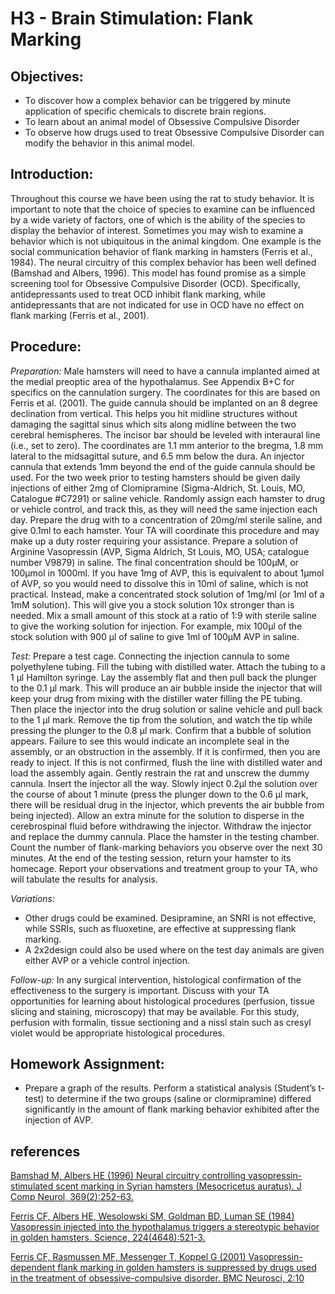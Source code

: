 # H3 - Brain Stimulation: Flank Marking

## Objectives:

* To discover how a complex behavior can be triggered by minute application of specific chemicals to discrete brain regions.
* To learn about an animal model of Obsessive Compulsive Disorder
* To observe how drugs used to treat Obsessive Compulsive Disorder can modify the behavior in this animal model.

## Introduction:

Throughout this course we have been using the rat to study behavior. It is important to note that the choice of species to examine can be influenced by a wide variety of factors, one of which is the ability of the species to display the behavior of interest. Sometimes you may wish to examine a behavior which is not ubiquitous in the animal kingdom. One example is the social communication behavior of flank marking in hamsters \(Ferris et al., 1984\). The neural circuitry of this complex behavior has been well defined \(Bamshad and Albers, 1996\). This model has found promise as a simple screening tool for Obsessive Compulsive Disorder \(OCD\). Specifically, antidepressants used to treat OCD inhibit flank marking, while antidepressants that are not indicated for use in OCD have no effect on flank marking \(Ferris et al., 2001\).

## Procedure:

_Preparation:_ Male hamsters will need to have a cannula implanted aimed at the medial preoptic area of the hypothalamus. See Appendix B+C for specifics on the cannulation surgery. The coordinates for this are based on Ferris et al. \(2001\). The guide cannula should be implanted on an 8 degree declination from vertical. This helps you hit midline structures without damaging the sagittal sinus which sits along midline between the two cerebral hemispheres. The incisor bar should be leveled with interaural line \(i.e., set to zero\). The coordinates are 1.1 mm anterior to the bregma, 1.8 mm lateral to the midsagittal suture, and 6.5 mm below the dura. An injector cannula that extends 1mm beyond the end of the guide cannula should be used. For the two week prior to testing hamsters should be given daily injections of either 2mg of Clomipramine \(Sigma-Aldrich, St. Louis, MO, Catalogue \#C7291\) or saline vehicle. Randomly assign each hamster to drug or vehicle control, and track this, as they will need the same injection each day. Prepare the drug with to a concentration of 20mg/ml sterile saline, and give 0.1ml to each hamster. Your TA will coordinate this procedure and may make up a duty roster requiring your assistance. Prepare a solution of Arginine Vasopressin \(AVP, Sigma Aldrich, St Louis, MO, USA; catalogue number V9879\) in saline. The final concentration should be 100µM, or 100µmol in 1000ml. If you have 1mg of AVP, this is equivalent to about 1µmol of AVP, so you would need to dissolve this in 10ml of saline, which is not practical. Instead, make a concentrated stock solution of 1mg/ml \(or 1ml of a 1mM solution\). This will give you a stock solution 10x stronger than is needed. Mix a small amount of this stock at a ratio of 1:9 with sterile saline to give the working solution for injection. For example, mix 100µl of the stock solution with 900 µl of saline to give 1ml of 100µM AVP in saline.

_Test:_ Prepare a test cage. Connecting the injection cannula to some polyethylene tubing. Fill the tubing with distilled water. Attach the tubing to a 1 µl Hamilton syringe. Lay the assembly flat and then pull back the plunger to the 0.1 µl mark. This will produce an air bubble inside the injector that will keep your drug from mixing with the distiller water filling the PE tubing. Then place the injector into the drug solution or saline vehicle and pull back to the 1 µl mark. Remove the tip from the solution, and watch the tip while pressing the plunger to the 0.8 µl mark. Confirm that a bubble of solution appears. Failure to see this would indicate an incomplete seal in the assembly, or an obstruction in the assembly. If it is confirmed, then you are ready to inject. If this is not confirmed, flush the line with distilled water and load the assembly again. Gently restrain the rat and unscrew the dummy cannula. Insert the injector all the way. Slowly inject 0.2µl the solution over the course of about 1 minute \(press the plunger down to the 0.6 µl mark, there will be residual drug in the injector, which prevents the air bubble from being injected\). Allow an extra minute for the solution to disperse in the cerebrospinal fluid before withdrawing the injector. Withdraw the injector and replace the dummy cannula. Place the hamster in the testing chamber. Count the number of flank-marking behaviors you observe over the next 30 minutes. At the end of the testing session, return your hamster to its homecage. Report your observations and treatment group to your TA, who will tabulate the results for analysis.

_Variations:_

* Other drugs could be examined.  Desipramine, an SNRI is not effective, while SSRIs, such as fluoxetine, are effective at suppressing flank marking.
* A 2x2design could also be used where on the test day animals are given either AVP or a vehicle control injection.

_Follow-up:_ In any surgical intervention, histological confirmation of the effectiveness to the surgery is important. Discuss with your TA opportunities for learning about histological procedures \(perfusion, tissue slicing and staining, microscopy\) that may be available. For this study, perfusion with formalin, tissue sectioning and a nissl stain such as cresyl violet would be appropriate histological procedures.

## Homework Assignment:

* Prepare a graph of the results.  Perform a statistical analysis \(Student’s t-test\) to determine if the two groups \(saline or clormipramine\) differed significantly in the amount of flank marking behavior exhibited after the injection of AVP.

## references

[Bamshad M, Albers HE \(1996\) Neural circuitry controlling vasopressin-stimulated scent marking in Syrian hamsters \(Mesocricetus auratus\). J Comp Neurol, 369\(2\):252-63.](https://www.ncbi.nlm.nih.gov/pubmed/8726998)

[Ferris CF, Albers HE, Wesolowski SM, Goldman BD, Luman SE \(1984\) Vasopressin injected into the hypothalamus triggers a stereotypic behavior in golden hamsters. Science, 224\(4648\):521-3.](https://www.ncbi.nlm.nih.gov/pubmed/6538700)

[Ferris CF, Rasmussen MF, Messenger T, Koppel G \(2001\) Vasopressin-dependent flank marking in golden hamsters is suppressed by drugs used in the treatment of obsessive-compulsive disorder. BMC Neurosci, 2:10](https://www.ncbi.nlm.nih.gov/pubmed/11545675)


